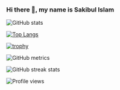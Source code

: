 ### Hi there 👋, my name is Sakibul Islam



![GitHub stats](https://github-readme-stats.vercel.app/api?username=sakib-75&show_icons=true&count_private=true)

[![Top Langs](https://github-readme-stats.vercel.app/api/top-langs/?username=sakib-75)](https://github.com/anuraghazra/github-readme-stats)

[![trophy](https://github-profile-trophy.vercel.app/?username=sakib-75)](https://github.com/ryo-ma/github-profile-trophy)

![GitHub metrics](https://metrics.lecoq.io/sakib-75)  

![GitHub streak stats](https://github-readme-streak-stats.herokuapp.com/?user=sakib-75)  

![Profile views](https://gpvc.arturio.dev/sakib-75)  
